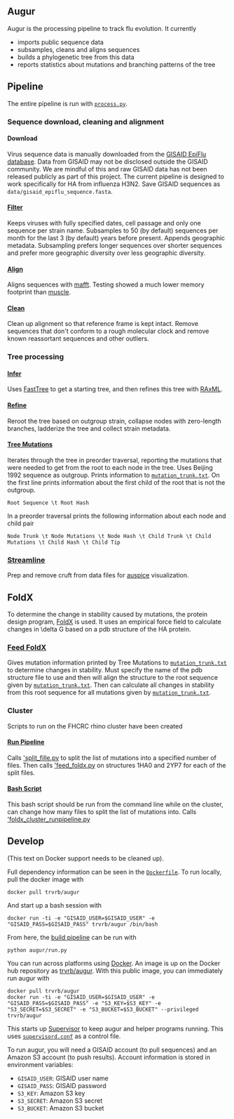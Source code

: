 ## Augur

Augur is the processing pipeline to track flu evolution.  It currently

* imports public sequence data
* subsamples, cleans and aligns sequences
* builds a phylogenetic tree from this data
* reports statistics about mutations and branching patterns of the tree

## Pipeline

The entire pipeline is run with [`process.py`](src/process.py).

### Sequence download, cleaning and alignment

#### Download

Virus sequence data is manually downloaded from the [GISAID EpiFlu database](http://gisaid.org). Data from GISAID may not be disclosed outside the GISAID community. We are mindful of this and raw GISAID data has not been released publicly as part of this project. The current pipeline is designed to work specifically for HA from influenza H3N2. Save GISAID sequences as `data/gisaid_epiflu_sequence.fasta`.

#### [Filter](src/virus_filter.py)

Keeps viruses with fully specified dates, cell passage and only one sequence per strain name. Subsamples to 50 (by default) sequences per month for the last 3 (by default) years before present. Appends geographic metadata. Subsampling prefers longer sequences over shorter sequences and prefer more geographic diversity over less geographic diversity.

#### [Align](src/virus_align.py)

Aligns sequences with [mafft](http://mafft.cbrc.jp/alignment/software/).  Testing showed a much lower memory footprint than [muscle](http://www.drive5.com/muscle/).

#### [Clean](src/virus_clean.py)

Clean up alignment so that reference frame is kept intact. Remove sequences that don't conform to a rough molecular clock and remove known reassortant sequences and other outliers.

### Tree processing

#### [Infer](src/tree_infer.py)

Uses [FastTree](http://meta.microbesonline.org/fasttree/) to get a starting tree, and then refines this tree with [RAxML](http://sco.h-its.org/exelixis/web/software/raxml/). 

#### [Refine](src/tree_refine.py)

Reroot the tree based on outgroup strain, collapse nodes with zero-length branches, ladderize the tree and collect strain metadata.

#### [Tree Mutations](src/tree_mutations.py)

Iterates through the tree in preorder traversal, reporting the mutations that were needed to get from the root to each node in the tree. Uses Beijing 1992 sequence as outgroup. Prints information to [`mutation_trunk.txt`](mutation_trunk.txt). On the first line prints information about the first child of the root that is not the outgroup.
	
	Root Sequence \t Root Hash

In a preorder traversal prints the following information about each node and child pair
	
	Node Trunk \t Node Mutations \t Node Hash \t Child Trunk \t Child Mutations \t Child Hash \t Child Tip
	
### [Streamline](src/streamline.py)

Prep and remove cruft from data files for [auspice](../auspice/) visualization.

## FoldX

To determine the change in stability caused by mutations, the protein design program, [FoldX](http://foldxsuite.crg.eu/) is used. It uses an empirical force field to calculate changes in \delta G based on a pdb structure of the HA protein.

###  [Feed FoldX](feed_foldx.py)

Gives mutation information printed by Tree Mutations to [`mutation_trunk.txt`](mutation_trunk.txt) to determine changes in stability. Must specify the name of the pdb structure file to use and then will align the structure to the root sequence given by [`mutation_trunk.txt`](mutation_trunk.txt). Then can calculate all changes in stability from this root sequence for all mutations given by [`mutation_trunk.txt`](mutation_trunk.txt).

### Cluster

Scripts to run on the FHCRC rhino cluster have been created

#### [Run Pipeline](foldx_cluster_runpipeline.py)

Calls ['split_fille.py](split_file.py) to split the list of mutations into a specified number of files. Then calls ['feed_foldx.py](feed_foldx.py) on structures 1HA0 and 2YP7 for each of the split files. 

#### [Bash Script](foldx_cluster_bash.sh)

This bash script should be run from the command line while on the cluster, can change how many files to split the list of mutations into. Calls ['foldx_cluster_runpipeline.py](foldx_cluster_runpipeline.py)

####

## Develop

(This text on Docker support needs to be cleaned up).

Full dependency information can be seen in the [`Dockerfile`](Dockerfile).  To run locally, pull the docker image with

	docker pull trvrb/augur
	
And start up a bash session with

	docker run -ti -e "GISAID_USER=$GISAID_USER" -e "GISAID_PASS=$GISAID_PASS" trvrb/augur /bin/bash
	
From here, the [build pipeline](augur/run.py) can be run with

	python augur/run.py

You can run across platforms using [Docker](https://www.docker.com/).  An image is up on the Docker hub repository as [trvrb/augur](https://registry.hub.docker.com/u/trvrb/augur/).  With this public image, you can immediately run augur with

	docker pull trvrb/augur
	docker run -ti -e "GISAID_USER=$GISAID_USER" -e "GISAID_PASS=$GISAID_PASS" -e "S3_KEY=$S3_KEY" -e "S3_SECRET=$S3_SECRET" -e "S3_BUCKET=$S3_BUCKET" --privileged trvrb/augur
	
This starts up [Supervisor](http://supervisord.org/) to keep augur and helper programs running.  This uses [`supervisord.conf`](supervisord.conf) as a control file.

To run augur, you will need a GISAID account (to pull sequences) and an Amazon S3 account (to push results).  Account information is stored in environment variables:

* `GISAID_USER`: GISAID user name
* `GISAID_PASS`: GISAID password
* `S3_KEY`: Amazon S3 key
* `S3_SECRET`: Amazon S3 secret
* `S3_BUCKET`: Amazon S3 bucket
